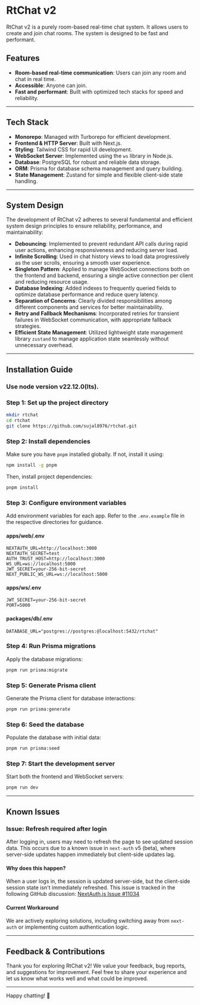 # RtChat v2

RtChat v2 is a purely room-based real-time chat system. It allows users to create and join chat rooms. The system is designed to be fast and performant.

## Features
- **Room-based real-time communication**: Users can join any room and chat in real time.
- **Accessible**: Anyone can join.
- **Fast and performant**: Built with optimized tech stacks for speed and reliability.

---

## Tech Stack
- **Monorepo**: Managed with Turborepo for efficient development.
- **Frontend & HTTP Server**: Built with Next.js.
- **Styling**: Tailwind CSS for rapid UI development.
- **WebSocket Server**: Implemented using the `ws` library in Node.js.
- **Database**: PostgreSQL for robust and reliable data storage.
- **ORM**: Prisma for database schema management and query building.
- **State Management**: Zustand for simple and flexible client-side state handling.

---

## System Design
The development of RtChat v2 adheres to several fundamental and efficient system design principles to ensure reliability, performance, and maintainability:

- **Debouncing**: Implemented to prevent redundant API calls during rapid user actions, enhancing responsiveness and reducing server load.
- **Infinite Scrolling**: Used in chat history views to load data progressively as the user scrolls, ensuring a smooth user experience.
- **Singleton Pattern**: Applied to manage WebSocket connections both on the frontend and backend, ensuring a single active connection per client and reducing resource usage.
- **Database Indexing**: Added indexes to frequently queried fields to optimize database performance and reduce query latency.
- **Separation of Concerns**: Clearly divided responsibilities among different components and services for better maintainability.
- **Retry and Fallback Mechanisms**: Incorporated retries for transient failures in WebSocket communication, with appropriate fallback strategies.
- **Efficient State Management**: Utilized lightweight state management library `zustand` to manage application state seamlessly without unnecessary overhead.

---

## Installation Guide

### Use node version v22.12.0(lts).

### Step 1: Set up the project directory
```bash
mkdir rtchat
cd rtchat
git clone https://github.com/sujal8976/rtchat.git
```

### Step 2: Install dependencies
Make sure you have `pnpm` installed globally. If not, install it using:
```bash
npm install -g pnpm
```
Then, install project dependencies:
```bash
pnpm install
```

### Step 3: Configure environment variables
Add environment variables for each app. Refer to the `.env.example` file in the respective directories for guidance.

#### apps/web/.env
```env
NEXTAUTH_URL=http://localhost:3000
NEXTAUTH_SECRET=test
AUTH_TRUST_HOST=http://localhost:3000
WS_URL=ws://localhost:5000
JWT_SECRET=your-256-bit-secret
NEXT_PUBLIC_WS_URL=ws://localhost:5000
```

#### apps/ws/.env
```env
JWT_SECRET=your-256-bit-secret
PORT=5000
```

#### packages/db/.env
```env
DATABASE_URL="postgres://postgres:@localhost:5432/rtchat"
```

### Step 4: Run Prisma migrations
Apply the database migrations:
```bash
pnpm run prisma:migrate
```

### Step 5: Generate Prisma client
Generate the Prisma client for database interactions:
```bash
pnpm run prisma:generate
```

### Step 6: Seed the database
Populate the database with initial data:
```bash
pnpm run prisma:seed
```

### Step 7: Start the development server
Start both the frontend and WebSocket servers:
```bash
pnpm run dev
```

---

## Known Issues

### Issue: Refresh required after login
After logging in, users may need to refresh the page to see updated session data. This occurs due to a known issue in `next-auth` v5 (beta), where server-side updates happen immediately but client-side updates lag.

#### Why does this happen?
When a user logs in, the session is updated server-side, but the client-side session state isn't immediately refreshed. This issue is tracked in the following GitHub discussion:
[NextAuth.js Issue #11034](https://github.com/nextauthjs/next-auth/issues/11034)

#### Current Workaround
We are actively exploring solutions, including switching away from `next-auth` or implementing custom authentication logic.

---

## Feedback & Contributions
Thank you for exploring RtChat v2! We value your feedback, bug reports, and suggestions for improvement. Feel free to share your experience and let us know what works well and what could be improved.

---

Happy chatting! 🚀

